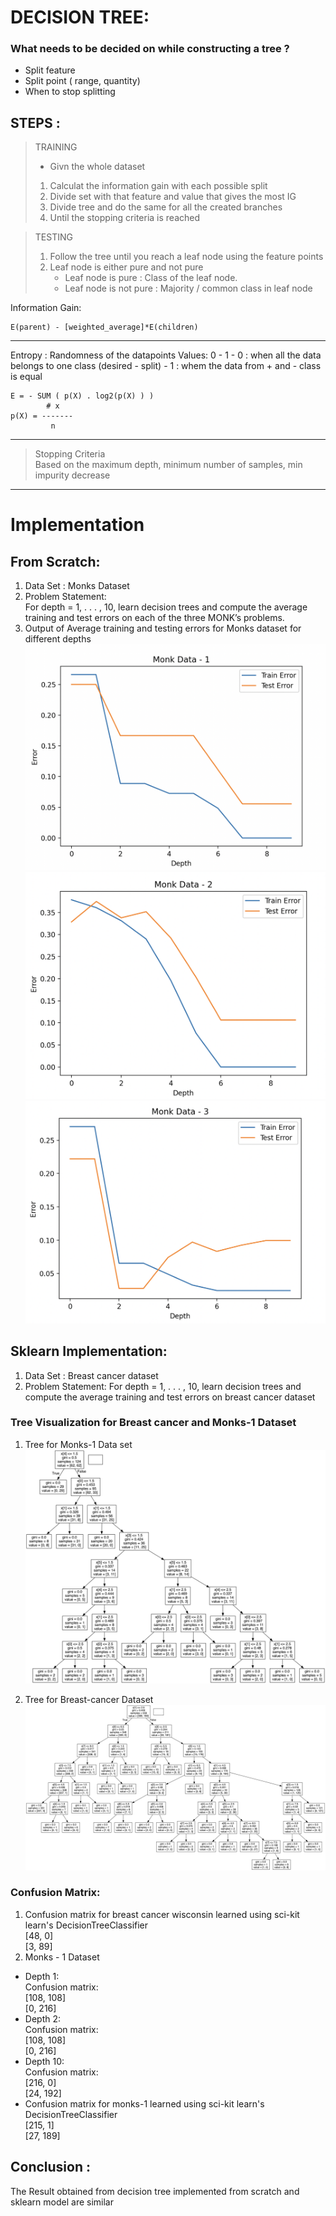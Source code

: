 # DECISION TREE:


### What needs to be decided on while constructing a tree ? 
- Split feature
- Split point ( range, quantity)
- When to stop splitting

## STEPS : 

> TRAINING 
>- Givn the whole dataset
>1. Calculat the information gain with each possible split
>2. Divide set with that feature and value that gives the most IG
>3. Divide tree and do the same for all the created branches
>4. Until the stopping criteria is reached

> TESTING 
>1. Follow the tree until you reach a leaf node using the feature points
>2. Leaf node is either pure and not pure
>    - Leaf node is pure : Class of the leaf node.
>    - Leaf node is not pure : Majority / common class in leaf node


Information Gain:
```
E(parent) - [weighted_average]*E(children)
```
---

Entropy : Randomness of the datapoints
Values: 0 - 1 
    - 0 : when all the data belongs to one class (desired - split)
    - 1 : whem the data from + and - class is equal 
```
E = - SUM ( p(X) . log2(p(X) ) )
        # x
p(X) = -------
         n
```
---

> Stopping Criteria  
Based on the maximum depth, minimum number of samples, min impurity decrease     

---  

# Implementation

## From Scratch:
1. Data Set : Monks Dataset
2. Problem Statement:  
 For depth = 1, . . . , 10, learn decision trees and compute the average training and test errors on each of the three MONK’s problems.
3. Output of Average training and testing errors for Monks dataset for different depths
![Image of Monks Dataset 1 ](images/Monks-1.png)
![Image of Monks Dataset 1](images/Monks-2.png)
![Image of Monks Dataset 1](images/Monks-3.png)

## Sklearn Implementation:
1. Data Set : Breast cancer dataset
2. Problem Statement: For depth = 1, . . . , 10, learn decision trees and compute the average training and test errors on breast cancer dataset

### Tree Visualization for Breast cancer and Monks-1 Dataset
1. Tree for Monks-1 Data set
![Monks Dataset 1](images/Monks-1-output.png)  

2. Tree for Breast-cancer Dataset
![Breast Cancer Dataset](images/breast_cancer-output.png)


### Confusion Matrix:
1. Confusion matrix for breast cancer wisconsin learned using sci-kit learn's DecisionTreeClassifier  
[48, 0]  
[3, 89]
2. Monks - 1 Dataset
- Depth 1:   
Confusion matrix:  
[108, 108]  
[0, 216]
- Depth 2:   
Confusion matrix:  
[108, 108]  
[0, 216] 
- Depth 10:   
Confusion matrix:  
[216, 0]  
[24, 192]  
- Confusion matrix for monks-1 learned using sci-kit learn's DecisionTreeClassifier  
[215, 1]  
[27, 189]   

## Conclusion : 
The Result obtained from decision tree implemented from scratch and sklearn model are similar

